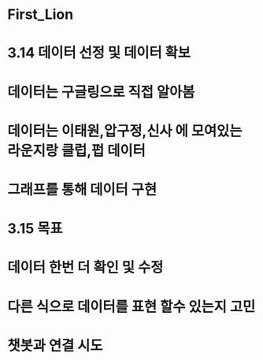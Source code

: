# First_Lion
# 3.14 데이터 선정 및 데이터 확보
# 데이터는 구글링으로 직접 알아봄
# 데이터는 이태원,압구정,신사 에 모여있는 라운지랑 클럽,펍 데이터
# 그래프를 통해 데이터 구현

# 3.15 목표
# 데이터 한번 더 확인 및 수정
# 다른 식으로 데이터를 표현 할수 있는지 고민
# 챗봇과 연결 시도
